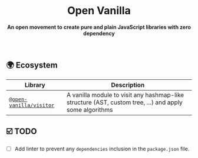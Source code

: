<br>
<div align="center">
    <h1>Open Vanilla</h1>
    <strong>An open movement to create pure and plain JavaScript libraries with zero dependency</strong>
</div>
<br>
<br>

## 🌍 Ecosystem

| Library                                         | Description                                                                                            |
| ----------------------------------------------- | ------------------------------------------------------------------------------------------------------ |
| [`@open-vanilla/visitor`](./libraries/visitor/) | A vanilla module to visit any hashmap-like structure (AST, custom tree, ...) and apply some algorithms |

## ☑️ TODO

- [ ] Add linter to prevent any `dependencies` inclusion in the `package.json` file.

